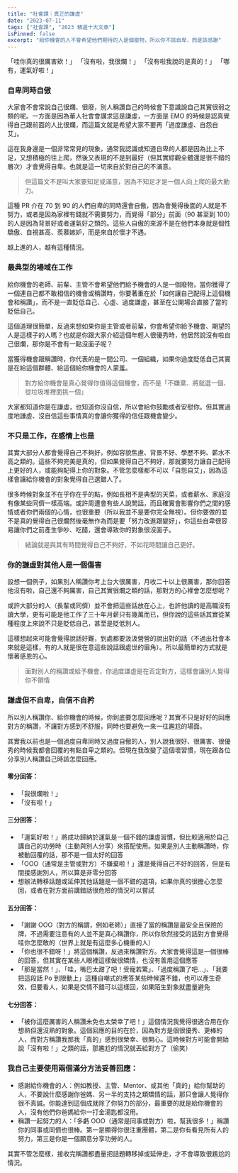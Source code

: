 ```yaml
---
title: "社會課｜真正的謙虛"
date: "2023-07-11"
tags: ["社會課", "2023 精選十大文章"]
isPinned: false
excerpt: "給你機會的人不會希望他們期待的人是個廢物，所以你不該自卑，而是該感謝"
---
```


「哇你真的很厲害欸！」
「沒有啦，我很爛！」
「沒有啦我說的是真的！」
「哪有，運氣好啦！」

### 自卑同時自傲
大家會不會常說自己很爛、很廢，別人稱讚自己的時候會下意識說自己其實很弱之類的呢。一方面是因為華人社會會講求這是謙虛，一方面是 EMO 的時候是認真覺得自己跟前面的人比很爛，而這篇文就是希望大家不要再「過度謙虛、自怨自艾」。

這在我身邊是一個非常常見的現象，通常我認識或知道自卑的人都是因為比上不足，又想積極的往上爬，然後又表現的不是到最好（但其實綜觀全體還是很不錯的層次）才會覺得自卑。也就是這一切來自於對自己的不滿意。

> 但這篇文不是叫大家要知足或滿意，因為不知足才是一個人向上爬的最大動力。

這種 PR 介在 70 到 90 的人們自卑的同時還會自傲，因為會覺得後面的人就是不努力，或者是因為家裡有錢就不需要努力，而覺得「部分」前面（90 甚至到 100）的人是因為背景好或者運氣好之類的。這些人自傲的來源不是在他們本身就是個性驕傲、自視甚高、羨慕嫉妒，而是來自於懷才不遇。

越上進的人，越有這種情況。

### 最典型的場域在工作
給你機會的老師、前輩、主管不會希望他們給予機會的人是一個廢物，當你獲得了一個連自己都不敢相信的機會或稱讚時，你要著重在於「如何讓自己配得上這個機會和稱讚」，而不是一直貶低自己、心虛、過度謙虛，甚至在公開場合直接了當的貶低自己。

這個道理很簡單，反過來想如果你是主管或者前輩，你會希望你給予機會、期望的人是這樣子的人嗎？也就是你跟大家介紹這個年輕人很優秀時，他居然說沒有啦自己很爛，那你是不會有一點沒面子呢？

當獲得機會跟稱讚時，你代表的是一間公司、一個組織，如果你過度貶低自己其實是在給這個群體、給這個給你機會的人蒙羞。

> 對方給你機會是真心覺得你值得這個機會，而不是「不嫌棄、將就選一個、從垃圾堆裡面挑一個」

大家都知道你是在謙虛，也知道你沒自信，所以會給你鼓勵或者安慰你。但其實過度地謙虛、沒自信這些事情真的會讓你獲得的信任跟機會變少。

### 不只是工作，在感情上也是
其實大部分人都會覺得自己不夠好，例如容貌焦慮、背景不好、學歷不夠、薪水不高之類的。這些不夠完美是真的，但如果覺得自己不夠好，那就要努力讓自己配得上更好的人，或能夠配得上你的對象。不管怎麼樣都不可以「自怨自艾」，因為這樣會讓給你機會的對象覺得自己選錯人了。

很多時候對象並不在乎你在乎的點，例如長相不是典型的天菜，或者薪水、家庭沒有像某些同儕一樣高端。或許周遭會有些人說閒話，而且確實會影響你們之間的感情或者你們兩個的心情，也很重要（所以我並不是要你完全無視）。但你要做的並不是真的覺得自己很爛然後毫無作為而是要「努力改進跟變好」，你這些自卑很容易讓你們之前產生爭吵、吃醋，還會導致你的對象很沒面子。

> 結論就是與其有時間覺得自己不夠好，不如花時間讓自己更好。

### 你的謙虛對其他人是一個傷害
設想一個例子，如果別人稱讚你考上台大很厲害，月收二十以上很厲害，那你回答他沒有啦，自己還不夠厲害，自己其實很爛之類的話，那對方的心裡會怎麼想呢？

或許大部分的人（長輩或同儕）並不會把這些話放在心上，也許他讀的是高職沒有讀大學，更有可能是他工作了三十年月薪只有幾萬而已，但你說的這些話其實從某種程度上來說不只是貶低自己，甚至是貶低別人。

這樣想起來可能會覺得說話好難，到處都要汲汲營營的說出對的話（不過出社會本來就是這樣，有的人就是很在意這些說話跟處世的眉角）。所以最簡單的方式就是懷著感恩的心。

> 面對別人的稱讚或給予機會，你過度謙虛是在否定對方，這樣會讓別人覺得你不領情

### 謙虛但不自卑，自信不自矜
所以別人稱讚你、給你機會的時候，你到底要怎麼回應呢？其實不只是好好的回應對方的稱讚，不讓對方感到不舒服，同時也要避免一來一往尷尬的場面。

其實我以前也是一個過度自卑同時又過度自傲的人，別人說我很好、很厲害、很優秀的時候我都會回覆的有點自卑之類的。但現在我改變了這個壞習慣，現在跟各位分享別人稱讚自己時該怎麼回應。

#### 零分回答：

- 「我很爛啦！」
- 「沒有啦！」

#### 三分回答：

- 「運氣好啦！」將成功歸納於運氣是一個不錯的謙虛習慣，但比較適用於自己講自己的功勞時（主動與別人分享）來搭配使用。如果是別人主動稱讚時，你被動回覆的話，那不是一個太好的回答
- 「OOO（通常是主管或對方）不嫌棄啦！」還是覺得自己不好的回答，但是有間接感謝別人，所以算是非零分回答
- 想辦法轉移話題或延伸其他話題是一個不錯的選項，如果你真的很擔心怎麼回，或者在對方面前講錯話很危險的情況可以嘗試

#### 五分回答：

- 「謝謝 OOO（對方的稱謂，例如老師）」直接了當的稱讚是最安全且保險的牌，不過需要注意有的人並不是真心稱讚你，所以你欣然接受的話對方會覺得哇你怎麼敢的（世界上就是有這麼多心機重的人）
- 「你也很不錯呀！」將這個稱讚，反過來稱讚對方。大家會覺得這是一個很棒的回答，但其實在某些人眼裡這樣做很矯情，也沒有善用這個應答
- 「那是當然！」、「哇，嘴巴太甜了吧！受寵若驚」、「過度稱讚了吧…」、「我要把這段話 Po 到限動上」這種自嘲式的應答某些時候還不錯，也可以產生奇效，但要看人，如果是交情不錯可以這樣回，如果陌生對象就盡量避免

#### 七分回答：

- 「被你這麼厲害的人稱讚未免也太榮幸了吧！」這個情況我覺得很適合用在你想熟但還沒熟的對象。這個回應的目的在於，因為對方是個很優秀、更棒的人，而對方稱讚我那我「真的」感到很榮幸、很開心。這時候對方可能會開始說「沒有啦！」之類的話，那尷尬的情況就丟給對方了（偷笑）

### 我自己主要使用兩個滿分方法妥善回應：

- 感謝給你機會的人：例如教授、主管、Mentor、或其他「真的」給你幫助的人，不要說什麼感謝你爸媽、另一半的支持之類矯情的話，那只會讓人覺得你很不真誠。你能達到這個成就除了你努力的部分，最重要的就是給你機會的人，沒有他們你爸媽給你一打金湯匙都沒用。
- 稱讚一起努力的人：「多虧 OOO（通常是同事或對方）啦，幫我很多！」稱讚你的同事或同儕也很棒。第一是顯得你很注重團體，第二是你有看見所有人的努力，第三是你是一個願意分享功勞的人。

其實不管怎麼樣，接收完稱讚都盡量把話題轉移掉或延伸走，才不會導致很尷尬的情況。